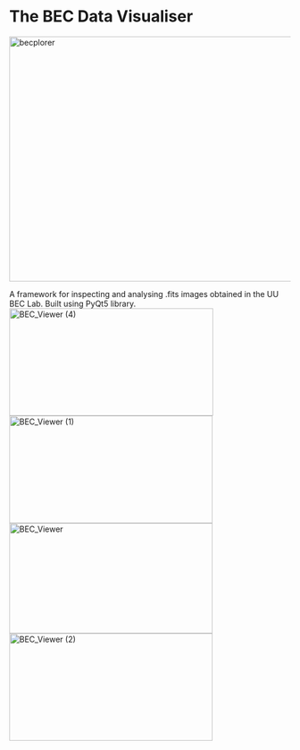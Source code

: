 # The BEC Data Visualiser
<img width="1536" height="438" alt="becplorer" src="https://github.com/user-attachments/assets/1d9a8c92-4549-4d63-8225-83166d0e54a1" />


A framework for inspecting and analysing .fits images obtained in the UU BEC Lab. Built using PyQt5 library.  
<img width="365" height="192" alt="BEC_Viewer (4)" src="https://github.com/user-attachments/assets/2807d665-2cd4-4ddf-9035-fb0d464c232a" />
<img width="364" height="192" alt="BEC_Viewer (1)" src="https://github.com/user-attachments/assets/6dc246c3-8f71-40b4-a92d-8c43aa0caa49" />
<img width="364" height="197" alt="BEC_Viewer" src="https://github.com/user-attachments/assets/4eed33ef-a853-43cf-b532-727df438d98a" />
<img width="364" height="192" alt="BEC_Viewer (2)" src="https://github.com/user-attachments/assets/2a2854e1-10f9-4223-a065-0aa7d6440942" />
